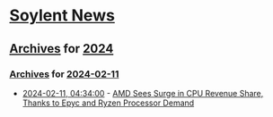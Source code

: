 # [Soylent News](../../../README.md)

## [Archives](../../index.md) for [2024](../index.md)

### [Archives](../../index.md) for [2024-02-11](index.md)

* [2024-02-11, 04:34:00](https://soylentnews.org/article.pl?sid=24/02/10/0128204&from=rss) - [AMD Sees Surge in CPU Revenue Share, Thanks to Epyc and Ryzen Processor Demand](https://soylentnews.org/article.pl?sid=24/02/10/0128204&from=rss)
